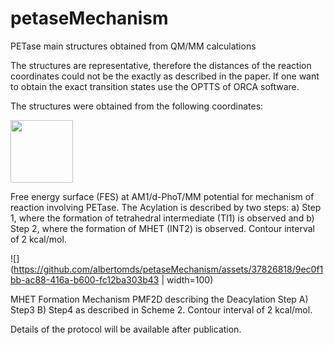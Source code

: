 # petaseMechanism
PETase main structures obtained from QM/MM calculations

The structures are representative, therefore the distances of the reaction coordinates could not be the exactly as described in the paper. If one want to obtain the exact transition states use the OPTTS of ORCA software.

The structures were obtained from the following coordinates:

<img src="[https://your-image-url.type](https://github.com/albertomds/petaseMechanism/assets/37826818/7a53b854-ce56-4efa-889a-cb2d621d856a)" width="100">

Free energy surface (FES) at AM1/d-PhoT/MM potential for mechanism of reaction involving PETase. The Acylation is described by two steps: a) Step 1, where the formation of tetrahedral intermediate (TI1) is observed and b) Step 2, where the formation of MHET (INT2) is observed. Contour interval of 2 kcal/mol.

![](https://github.com/albertomds/petaseMechanism/assets/37826818/9ec0f1bb-ac88-416a-b600-fc12ba303b43 | width=100)

MHET Formation Mechanism PMF2D describing the Deacylation Step A) Step3 B) Step4 as described in Scheme 2. Contour interval of 2 kcal/mol.

Details of the protocol will be available after publication.
